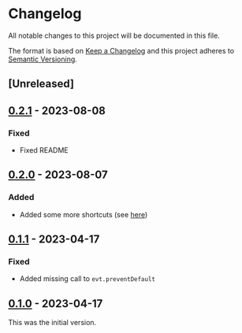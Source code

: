 # Changelog

All notable changes to this project will be documented in this file.

The format is based on [Keep a Changelog](https://keepachangelog.com/en/1.0.0/) and this project adheres to [Semantic Versioning](https://semver.org/spec/v2.0.0.html).

## [Unreleased]

## [0.2.1](https://github.com/dbmdz/mirador-keyboardshortcuts/releases/tag/0.2.1) - 2023-08-08

### Fixed

- Fixed README

## [0.2.0](https://github.com/dbmdz/mirador-keyboardshortcuts/releases/tag/0.2.0) - 2023-08-07

### Added

- Added some more shortcuts (see [here](https://github.com/dbmdz/mirador-keyboardshortcuts/pull/21/files))

## [0.1.1](https://github.com/dbmdz/mirador-keyboardshortcuts/releases/tag/0.1.1) - 2023-04-17

### Fixed

- Added missing call to `evt.preventDefault`

## [0.1.0](https://github.com/dbmdz/mirador-keyboardshortcuts/releases/tag/0.1.0) - 2023-04-17

This was the initial version.
